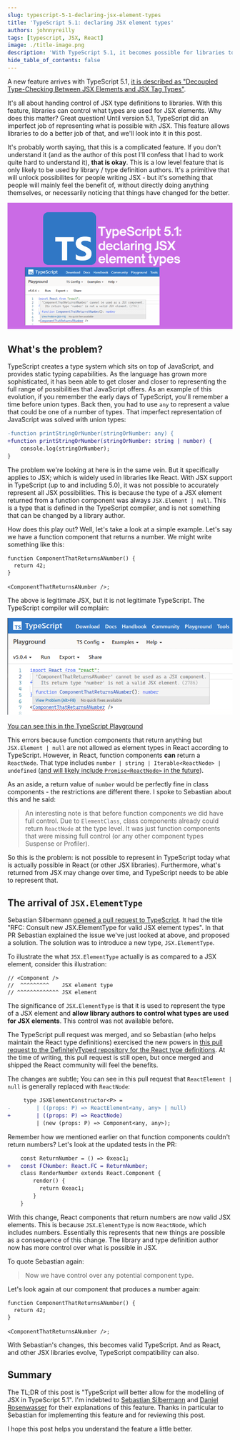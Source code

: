 ```yaml
---
slug: typescript-5-1-declaring-jsx-element-types
title: 'TypeScript 5.1: declaring JSX element types'
authors: johnnyreilly
tags: [typescript, JSX, React]
image: ./title-image.png
description: 'With TypeScript 5.1, it becomes possible for libraries to control what types are used for JSX elements. This post looks at why this matters.'
hide_table_of_contents: false
---
```


A new feature arrives with TypeScript 5.1, [it is described as "Decoupled Type-Checking Between JSX Elements and JSX Tag Types"](https://devblogs.microsoft.com/typescript/announcing-typescript-5-1-beta/#decoupled-type-checking-between-jsx-elements-and-jsx-tag-types).

It's all about handing control of JSX type definitions to libraries. With this feature, libraries can control what types are used for JSX elements. Why does this matter? Great question! Until version 5.1, TypeScript did an imperfect job of representing what is possible with JSX. This feature allows libraries to do a better job of that, and we'll look into it in this post.

It's probably worth saying, that this is a complicated feature. If you don't understand it (and as the author of this post I'll confess that I had to work quite hard to understand it), **that is okay**. This is a low level feature that is only likely to be used by library / type definition authors. It's a primitive that will unlock possibilites for people writing JSX - but it's something that people will mainly feel the benefit of, without directly doing anything themselves, or necessarily noticing that things have changed for the better.

![title image reading "TypeScript 5.1: declaring JSX element types" with the TypeScript logo](title-image.png)

<!--truncate-->

## What's the problem?

TypeScript creates a type system which sits on top of JavaScript, and provides static typing capabilities. As the language has grown more sophisticated, it has been able to get closer and closer to representing the full range of possibilities that JavaScript offers. As an example of this evolution, if you remember the early days of TypeScript, you'll remember a time before union types. Back then, you had to use `any` to represent a value that could be one of a number of types. That imperfect representation of JavaScript was solved with union types:

```diff
-function printStringOrNumber(stringOrNumber: any) {
+function printStringOrNumber(stringOrNumber: string | number) {
    console.log(stringOrNumber);
}
```

The problem we're looking at here is in the same vein. But it specifically applies to JSX; which is widely used in libraries like React. With JSX support in TypeScript (up to and including 5.0), it was not possible to accurately represent all JSX possibilities. This is because the type of a JSX element returned from a function component was always `JSX.Element | null`. This is a type that is defined in the TypeScript compiler, and is not something that can be changed by a library author.

How does this play out? Well, let's take a look at a simple example. Let's say we have a function component that returns a number. We might write something like this:

```tsx
function ComponentThatReturnsANumber() {
  return 42;
}

<ComponentThatReturnsANumber />;
```

The above is legitimate JSX, but it is not legitimate TypeScript. The TypeScript compiler will complain:

![screenshot of typescript playground saying 'ComponentThatReturnsANumber' cannot be used as a JSX component. Its return type 'number' is not a valid JSX element.(2786)](screenshot-typescript-playground.png)

[You can see this in the TypeScript Playground](https://www.typescriptlang.org/play?#code/JYWwDg9gTgLgBAJQKYEMDG8BmUIjgIilQ3wG4AoczAVwDsNgJa4BhXSWpWmAFQAsUMZDGpRaAZwCCAOWogARkigAKAJRwA3uThwiIsXAAsAJgoBfSgB424Jl14ChSfRJlzFUOAHoAfOSA)

This errors because function components that return anything but `JSX.Element | null` are not allowed as element types in React according to TypeScript. However, in React, function components **can** return a `ReactNode`. That type includes `number | string | Iterable<ReactNode> | undefined` ([and will likely include `Promise<ReactNode>` in the future](https://github.com/reactjs/rfcs/pull/229)).

As an aside, a return value of `number` would be perfectly fine in class components - the restrictions are different there. I spoke to Sebastian about this and he said:

> An interesting note is that before function components we did have full control. Due to `ElementClass`, class components already could return `ReactNode` at the type level. It was just function components that were missing full control (or any other component types Suspense or Profiler).

So this is the problem: is not possible to represent in TypeScript today what is actually possible in React (or other JSX libraries). Furthermore, what's returned from JSX may change over time, and TypeScript needs to be able to represent that.

## The arrival of `JSX.ElementType`

Sebastian Silbermann [opened a pull request to TypeScript](https://github.com/microsoft/TypeScript/pull/51328). It had the title "RFC: Consult new JSX.ElementType for valid JSX element types". In that PR Sebastian explained the issue we've just looked at above, and proposed a solution. The solution was to introduce a new type, `JSX.ElementType`.

To illustrate the what `JSX.ElementType` actually is as compared to a JSX element, consider this illustration:

```
// <Component />
//  ^^^^^^^^^    JSX element type
// ^^^^^^^^^^^^^ JSX element
```

The significance of `JSX.ElementType` is that it is used to represent the type of a JSX element and **allow library authors to control what types are used for JSX elements**. This control was not available before.

The TypeScript pull request was merged, and so Sebastian (who helps maintain the React type definitions) exercised the new powers in [this pull request to the DefinitelyTyped repository for the React type definitions](https://github.com/DefinitelyTyped/DefinitelyTyped/pull/65135). At the time of writing, this pull request is still open, but once merged and shipped the React community will feel the benefits.

The changes are subtle; You can see in this pull request that `ReactElement | null` is generally replaced with `ReactNode`:

```diff
     type JSXElementConstructor<P> =
-        | ((props: P) => ReactElement<any, any> | null)
+        | ((props: P) => ReactNode)
         | (new (props: P) => Component<any, any>);
```

Remember how we mentioned earlier on that function components couldn't return numbers? Let's look at the updated tests in the PR:

```diff
    const ReturnNumber = () => 0xeac1;
+   const FCNumber: React.FC = ReturnNumber;
    class RenderNumber extends React.Component {
        render() {
          return 0xeac1;
        }
    }
```

With this change, React components that return numbers are now valid JSX elements. This is because `JSX.ElementType` is now `ReactNode`, which includes numbers. Essentially this represents that new things are possible as a consequence of this change. The library and type definition author now has more control over what is possible in JSX.

To quote Sebastian again:

> Now we have control over any potential component type.

Let's look again at our component that produces a number again:

```tsx
function ComponentThatReturnsANumber() {
  return 42;
}

<ComponentThatReturnsANumber />;
```

With Sebastian's changes, this becomes valid TypeScript. And as React, and other JSX libraries evolve, TypeScript compatibility can also.

## Summary

The TL;DR of this post is "TypeScript will better allow for the modelling of JSX in TypeScript 5.1". I'm indebted to [Sebastian Silbermann](https://github.com/eps1lon) and [Daniel Rosenwasser](https://github.com/DanielRosenwasser) for their explanations of this feature. Thanks in particular to Sebastian for implementing this feature and for reviewing this post.

I hope this post helps you understand the feature a little better.
